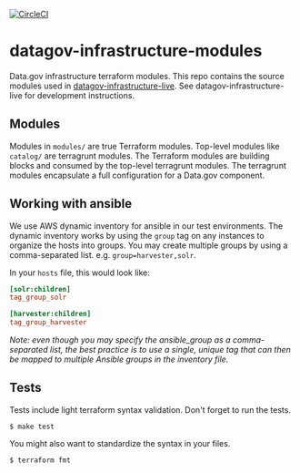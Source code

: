 [![CircleCI](https://circleci.com/gh/GSA/datagov-infrastructure-modules.svg?style=svg)](https://circleci.com/gh/GSA/datagov-infrastructure-modules)

# datagov-infrastructure-modules

Data.gov infrastructure terraform modules. This repo contains the source modules
used in
[datagov-infrastructure-live](https://github.com/GSA/datagov-infrastructure-live).
See datagov-infrastructure-live for development instructions.


## Modules

Modules in `modules/` are true Terraform modules. Top-level modules like
`catalog/` are terragrunt modules. The Terraform modules are building blocks and
consumed by the top-level terragrunt modules. The terragrunt modules encapsulate
a full configuration for a Data.gov component.


## Working with ansible

We use AWS dynamic inventory for ansible in our test environments. The dynamic
inventory works by using the `group` tag on any instances to organize the hosts
into groups. You may create multiple groups by using a comma-separated list.
e.g. `group=harvester,solr`.

In your `hosts` file, this would look like:

```ini
[solr:children]
tag_group_solr

[harvester:children]
tag_group_harvester
```

_Note: even though you may specify the ansible_group as a comma-separated list,
the best practice is to use a single, unique tag that can then be mapped to
multiple Ansible groups in the inventory file._


## Tests

Tests include light terraform syntax validation. Don't forget to run the tests.

    $ make test

You might also want to standardize the syntax in your files.

    $ terraform fmt
